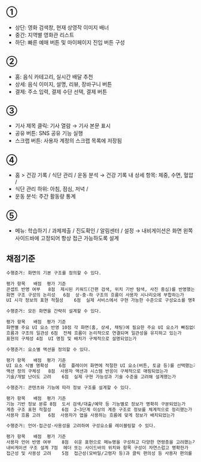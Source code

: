 ## ① 
- 상단: 영화 검색창, 현재 상영작 이미지 배너
- 중간: 지역별 영화관 리스트
- 하단: 빠른 예매 버튼 및 마이페이지 진입 버튼 구성

## ② 
- 홈: 음식 카테고리, 실시간 배달 추천
- 상세: 음식 이미지, 설명, 리뷰, 장바구니 버튼
- 결제: 주소 입력, 결제 수단 선택, 결제 버튼

## ③ 
- 기사 제목 클릭: 기사 열람 → 기사 본문 표시
- 공유 버튼: SNS 공유 기능 실행
- 스크랩 버튼: 사용자 계정의 스크랩 목록에 저장됨

## ④ 
- 홈 > 건강 기록 / 식단 관리 / 운동 분석 → 건강 기록 내 상세 항목: 체중, 수면, 혈압 / 
- 식단 관리 하위: 아침, 점심, 저녁 / 
- 운동 분석: 주간 활동량 통계

## ⑤ 
- 메뉴: 학습하기 / 과제제출 / 진도확인 / 알림센터 / 설정 → 내비게이션은 화면 왼쪽 사이드바에 고정되어 항상 접근 가능하도록 설계

## 채점기준
```txt
수행준거: 화면의 기본 구조를 정의할 수 있다.

평가 항목	배점	평가 기준
콘셉트 반영 여부	8점	제시된 키워드(간편 검색, 위치 기반 탐색, 사진 중심)를 반영했는가
화면 구조 구성의 논리성	6점	상-중-하 구조의 흐름이 사용자 시나리오에 부합하는가
UI 시각 정보의 표현 적절성	6점	실제 서비스에서 구현 가능한 수준으로 구성요소를 명확히 설명했는가

수행준거: 모든 화면을 간략히 설계할 수 있다.

평가 항목	배점	평가 기준
화면별 주요 UI 요소 반영	10점	각 화면(홈, 상세, 채팅)에 필요한 주요 UI 요소가 빠짐없이 반영되었는가
흐름과 구조의 일관성	6점	전체 흐름이 논리적으로 연결되며 일관성을 유지하고 있는가
표현의 구체성	4점	UI 명칭 및 배치가 구체적으로 설명되었는가

수행준거: 요소별 액션을 정의할 수 있다.

평가 항목	배점	평가 기준
UI 요소 식별 명확성	6점	플레이어 화면에 적절한 UI 요소(버튼, 토글 등)를 선택했는가
액션 정의 구체성	8점	사용자 액션과 시스템 반응이 구체적으로 매핑되었는가
기술/개발 난이도 고려	6점	실제 구현 가능성과 기술 수준을 고려해 설계했는가

수행준거: 콘텐츠와 기능에 따라 정보 구조를 설계할 수 있다.

평가 항목	배점	평가 기준
기능 기반 정보 분류	8점	도서 검색/대출/예약 등 기능별로 정보가 명확히 구분되었는가
계층 구조 표현 적절성	6점	2~3단계 이상의 계층 구조로 정보를 체계적으로 정리했는가
사용자 흐름 고려	6점	사용자가 앱을 사용하는 흐름에 맞게 정보가 배치되었는가

수행준거: 언어·접근성·사용성을 고려하여 구성요소를 레이블링할 수 있다.

평가 항목	배점	평가 기준
사용자 언어 반영 여부	8점	쉬운 표현으로 메뉴명을 구성하고 다양한 연령층을 고려했는가
내비게이션 구조 설계	7점	헤더 또는 사이드바의 위치와 항목 구성이 자연스럽고 명확한가
접근성 및 사용성 고려	5점	접근성(모바일/고령자 등)과 클릭 편의성 등 사용자 편의를 고려했는가
```